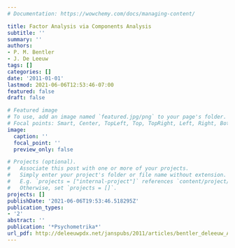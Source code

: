 ```yaml
---
# Documentation: https://wowchemy.com/docs/managing-content/

title: Factor Analysis via Components Analysis
subtitle: ''
summary: ''
authors:
- P. M. Bentler
- J. De Leeuw
tags: []
categories: []
date: '2011-01-01'
lastmod: 2021-06-06T12:53:46-07:00
featured: false
draft: false

# Featured image
# To use, add an image named `featured.jpg/png` to your page's folder.
# Focal points: Smart, Center, TopLeft, Top, TopRight, Left, Right, BottomLeft, Bottom, BottomRight.
image:
  caption: ''
  focal_point: ''
  preview_only: false

# Projects (optional).
#   Associate this post with one or more of your projects.
#   Simply enter your project's folder or file name without extension.
#   E.g. `projects = ["internal-project"]` references `content/project/deep-learning/index.md`.
#   Otherwise, set `projects = []`.
projects: []
publishDate: '2021-06-06T19:53:46.518295Z'
publication_types:
- '2'
abstract: ''
publication: '*Psychometrika*'
url_pdf: http://deleeuwpdx.net/janspubs/2011/articles/bentler_deleeuw_A_11.pdf
---
```

